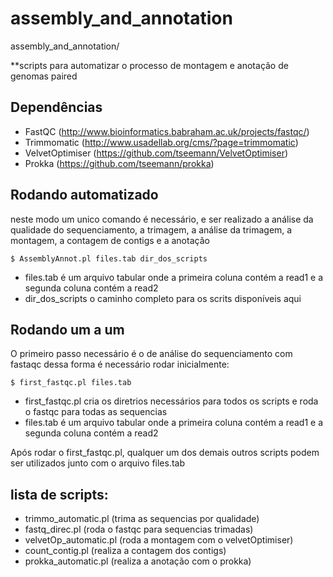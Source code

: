 # assembly_and_annotation
assembly_and_annotation/

**scripts para automatizar o processo de montagem e anotação de genomas paired

## Dependências
- FastQC (http://www.bioinformatics.babraham.ac.uk/projects/fastqc/)
- Trimmomatic (http://www.usadellab.org/cms/?page=trimmomatic)
- VelvetOptimiser (https://github.com/tseemann/VelvetOptimiser)
- Prokka (https://github.com/tseemann/prokka)

## Rodando automatizado
neste modo um unico comando é necessário, e ser realizado a análise da qualidade do sequenciamento, a trimagem, a análise da trimagem, a montagem, a contagem de contigs e a anotação


<!--sec data-title="Prompt: OS X and Linux" data-id="OSX_Linux_prompt" data-collapse=true ces-->

    $ AssemblyAnnot.pl files.tab dir_dos_scripts  

<!--endsec-->

- files.tab é um arquivo tabular onde a primeira coluna contém a read1 e a segunda coluna contém a read2
- dir_dos_scripts  o caminho completo para os scrits disponíveis aqui

## Rodando um a um
O primeiro passo necessário é o de análise do sequenciamento com fastaqc
dessa forma é necessário rodar inicialmente:

<!--sec data-title="Prompt: OS X and Linux" data-id="OSX_Linux_prompt" data-collapse=true ces-->

    $ first_fastqc.pl files.tab
    
<!--endsec-->

- first_fastqc.pl cria os diretrios necessários para todos os scripts e roda o fastqc para todas as sequencias
- files.tab é um arquivo tabular onde a primeira coluna contém a read1 e a segunda coluna contém a read2


Após rodar o first_fastqc.pl, qualquer um dos demais outros scripts podem ser utilizados junto com o arquivo files.tab

## lista de scripts:
- trimmo_automatic.pl (trima as sequencias por qualidade)
- fastq_direc.pl (roda o fastqc para sequencias trimadas)
- velvetOp_automatic.pl (roda a montagem com o velvetOptimiser)
- count_contig.pl (realiza a contagem dos contigs)
- prokka_automatic.pl (realiza a anotação com o prokka)
